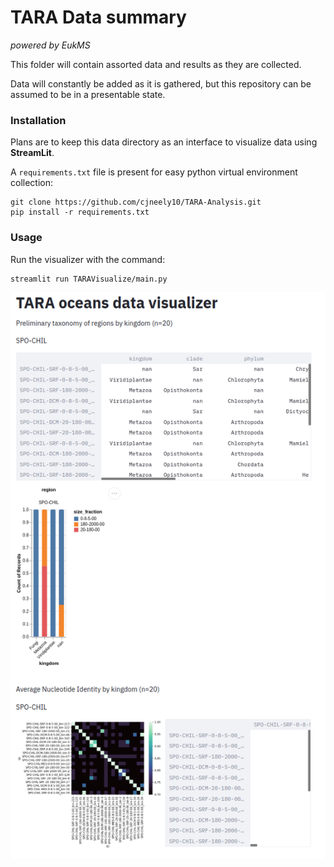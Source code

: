 # TARA Data summary
*powered by EukMS*

This folder will contain assorted data and results as they are collected.

Data will constantly be added as it is gathered, but this repository can be assumed to be in a 
presentable state.

### Installation

Plans are to keep this data directory as an interface to visualize data using **StreamLit**.

A `requirements.txt` file is present for easy python virtual environment collection:

```
git clone https://github.com/cjneely10/TARA-Analysis.git
pip install -r requirements.txt
```

### Usage

Run the visualizer with the command:

```
streamlit run TARAVisualize/main.py
```

![](https://github.com/cjneely10/TARA-Analysis/blob/main/TARAVisualize/assets/main-image.png)
